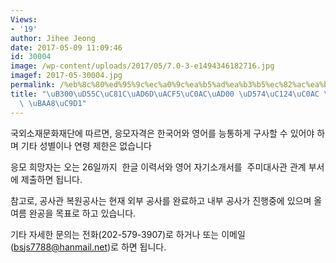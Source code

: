 ```yaml
---
Views:
- '19'
author: Jihee Jeong
date: 2017-05-09 11:09:46
id: 30004
image: /wp-content/uploads/2017/05/7.0-3-e1494346182716.jpg
imagef: 2017-05-30004.jpg
permalink: /%eb%8c%80%ed%95%9c%ec%a0%9c%ea%b5%ad%ea%b3%b5%ec%82%ac%ea%b4%80-%ed%95%b4%ec%84%a4%ec%82%ac-%ea%b3%b5%ea%b0%9c-%eb%aa%a8%ec%a7%91/
title: "\uB300\uD55C\uC81C\uAD6D\uACF5\uC0AC\uAD00 \uD574\uC124\uC0AC \uACF5\uAC1C\
  \ \uBAA8\uC9D1"
---
```


국외소재문화재단에 따르면, 응모자격은 한국어와 영어를 능통하게 구사할 수 있어야 하며 기타 성별이나 연령 제한은 없습니다

응모 희망자는 오는 26일까지  한글 이력서와 영어 자기소개서를  주미대사관 관계 부서에 제출하면 됩니다.

참고로, 공사관 복원공사는 현재 외부 공사를 완료하고 내부 공사가 진행중에 있으며 올 여름 완공을 목표로 하고 있습니다.

기타 자세한 문의는 전화(202-579-3907)로 하거나 또는 이메일(<bsjs7788@hanmail.net>)로 하면 됩니다.